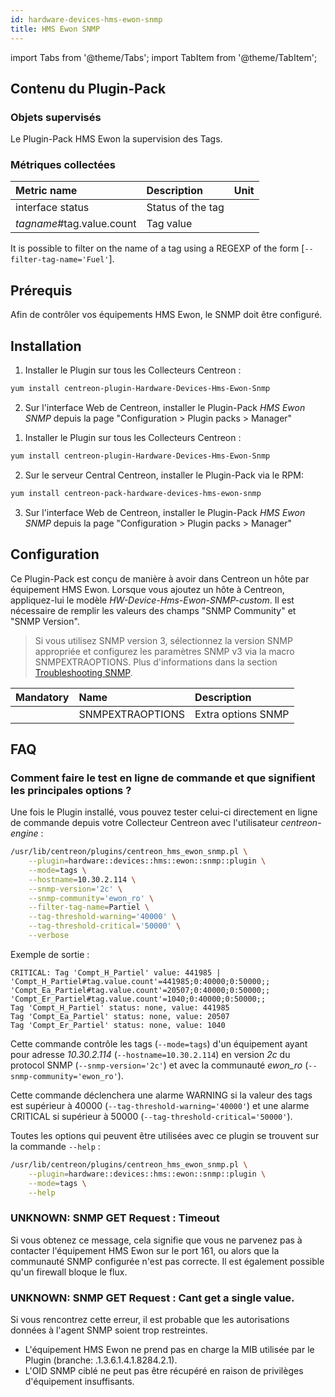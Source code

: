 ```yaml
---
id: hardware-devices-hms-ewon-snmp
title: HMS Ewon SNMP
---
```

import Tabs from '@theme/Tabs';
import TabItem from '@theme/TabItem';


## Contenu du Plugin-Pack

### Objets supervisés

Le Plugin-Pack HMS Ewon la supervision des Tags.

### Métriques collectées

<Tabs groupId="sync">
<TabItem value="Tags" label="Tags">

| Metric name                | Description        | Unit |
| :------------------------- | :----------------- | :--- |
| interface status           | Status of the tag  |      |
| *tagname*#tag.value.count  | Tag value          |      |

It is possible to filter on the name of a tag using a REGEXP of the form [```--filter-tag-name='Fuel'```].

</TabItem>
</Tabs>

## Prérequis

Afin de contrôler vos équipements HMS Ewon, le SNMP doit être configuré.

## Installation

<Tabs groupId="sync">
<TabItem value="Online License" label="Online License">

1. Installer le Plugin sur tous les Collecteurs Centreon :

```bash
yum install centreon-plugin-Hardware-Devices-Hms-Ewon-Snmp
```

2. Sur l'interface Web de Centreon, installer le Plugin-Pack *HMS Ewon SNMP* depuis la page "Configuration > Plugin packs > Manager"

</TabItem>
<TabItem value="Offline License" label="Offline License">

1. Installer le Plugin sur tous les Collecteurs Centreon :

```bash
yum install centreon-plugin-Hardware-Devices-Hms-Ewon-Snmp
```

2. Sur le serveur Central Centreon, installer le Plugin-Pack via le RPM:

```bash
yum install centreon-pack-hardware-devices-hms-ewon-snmp
```

3. Sur l'interface Web de Centreon, installer le Plugin-Pack *HMS Ewon SNMP* depuis la page "Configuration > Plugin packs > Manager"

</TabItem>
</Tabs>

## Configuration

Ce Plugin-Pack est conçu de manière à avoir dans Centreon un hôte par équipement HMS Ewon.
Lorsque vous ajoutez un hôte à Centreon, appliquez-lui le modèle *HW-Device-Hms-Ewon-SNMP-custom*. 
Il est nécessaire de remplir les valeurs des champs "SNMP Community" et "SNMP Version".

> Si vous utilisez SNMP version 3, sélectionnez la version SNMP appropriée et configurez les paramètres SNMP v3 via la macro SNMPEXTRAOPTIONS. 
> Plus d'informations dans la section [Troubleshooting SNMP](../getting-started/how-to-guides/troubleshooting-plugins.md#snmpv3-options-mapping).

| Mandatory   | Name                    | Description                                                                 |
| :---------- | :---------------------- | :-------------------------------------------------------------------------- |
|             | SNMPEXTRAOPTIONS        | Extra options SNMP                                                          |

## FAQ

### Comment faire le test en ligne de commande et que signifient les principales options ?

Une fois le Plugin installé, vous pouvez tester celui-ci directement en ligne de commande depuis votre Collecteur Centreon avec l'utilisateur *centreon-engine* :

```bash
/usr/lib/centreon/plugins/centreon_hms_ewon_snmp.pl \
    --plugin=hardware::devices::hms::ewon::snmp::plugin \
    --mode=tags \
    --hostname=10.30.2.114 \
    --snmp-version='2c' \
    --snmp-community='ewon_ro' \
    --filter-tag-name=Partiel \
    --tag-threshold-warning='40000' \
    --tag-threshold-critical='50000' \
    --verbose
```

Exemple de sortie :

```
CRITICAL: Tag 'Compt_H_Partiel' value: 441985 | 'Compt_H_Partiel#tag.value.count'=441985;0:40000;0:50000;; 'Compt_Ea_Partiel#tag.value.count'=20507;0:40000;0:50000;; 'Compt_Er_Partiel#tag.value.count'=1040;0:40000;0:50000;;
Tag 'Compt_H_Partiel' status: none, value: 441985
Tag 'Compt_Ea_Partiel' status: none, value: 20507
Tag 'Compt_Er_Partiel' status: none, value: 1040
```

Cette commande contrôle les tags (```--mode=tags```) d'un équipement ayant pour adresse *10.30.2.114* (```--hostname=10.30.2.114```) 
en version *2c* du protocol SNMP (```--snmp-version='2c'```) et avec la communauté *ewon_ro* (```--snmp-community='ewon_ro'```).

Cette commande déclenchera une alarme WARNING si la valeur des tags est supérieur à 40000 (```--tag-threshold-warning='40000'```)
et une alarme CRITICAL si supérieur à 50000 (```--tag-threshold-critical='50000'```).
 
Toutes les options qui peuvent être utilisées avec ce plugin se trouvent sur la commande ```--help``` :

```bash
/usr/lib/centreon/plugins/centreon_hms_ewon_snmp.pl \
    --plugin=hardware::devices::hms::ewon::snmp::plugin \
	--mode=tags \
	--help
```

### UNKNOWN: SNMP GET Request : Timeout

Si vous obtenez ce message, cela signifie que vous ne parvenez pas à contacter l'équipement HMS Ewon sur le port 161, 
ou alors que la communauté SNMP configurée n'est pas correcte. 
Il est également possible qu'un firewall bloque le flux.

### UNKNOWN: SNMP GET Request : Cant get a single value.

Si vous rencontrez cette erreur, il est probable que les autorisations données à l'agent SNMP soient trop restreintes. 
 * L'équipement HMS Ewon ne prend pas en charge la MIB utilisée par le Plugin (branche: .1.3.6.1.4.1.8284.2.1).
 * L'OID SNMP ciblé ne peut pas être récupéré en raison de privilèges d'équipement insuffisants.
